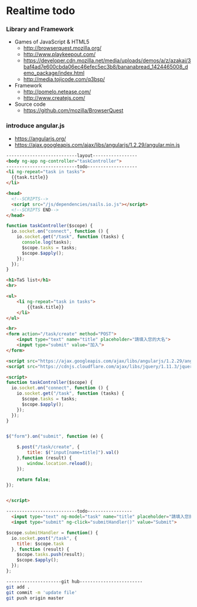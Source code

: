 # Realtime todo
### Library and Framework
  * Games of JavaScript & HTML5
    * http://browserquest.mozilla.org/    
    * http://www.playkeepout.com/        
    * https://developer.cdn.mozilla.net/media/uploads/demos/a/z/azakai/3baf4ad7e600cbda06ec46efec5ec3b8/bananabread_1424465008_demo_package/index.html
    * http://media.tojicode.com/q3bsp/
  * Framework
    * http://pomelo.netease.com/
    * http://www.createjs.com/
  * Source code
    * https://github.com/mozilla/BrowserQuest

### introduce angular.js
  * https://angularjs.org/
  * https://ajax.googleapis.com/ajax/libs/angularjs/1.2.29/angular.min.js

```html
---------------------------layout-----------------
<body ng-app ng-controller="taskController">
---------------------------todo-------------------
<li ng-repeat="task in tasks">
  {{task.title}}
</li>
```

```html
<head>
  <!--SCRIPTS-->
  <script src="/js/dependencies/sails.io.js"></script>
  <!--SCRIPTS END-->
</head>
```
```javascript
function taskController($scope) {
  io.socket.on("connect", function () {
    io.socket.get("/task", function (tasks) {
      console.log(tasks);
      $scope.tasks = tasks;
      $scope.$apply();
    });
  });
}
```
```html
<h1>TaS list</h1>
<hr>

<ul>
    <li ng-repeat="task in tasks">
        {{task.title}}
    </li>
</ul>

<hr>
<form action="/task/create" method="POST">
    <input type="text" name="title" placeholder="請填入您的大名">
    <input type="submit" value="加入">
</form>

<script src="https://ajax.googleapis.com/ajax/libs/angularjs/1.2.29/angular.min.js"></script>
<script src="https://cdnjs.cloudflare.com/ajax/libs/jquery/1.11.3/jquery.js"> </script>

<script>
function taskController($scope) {
  io.socket.on("connect", function () {
    io.socket.get("/task", function (tasks) {
      $scope.tasks = tasks;
      $scope.$apply();
    });
  });
}


$("form").on("submit", function (e) {

    $.post("/task/create", {
        title: $("input[name=title]").val()
    },function (result) {
        window.location.reload();
    });

    return false;
});


</script>
```
```html
---------------------------todo-----------------
  <input type="text" ng-model="task" name="title" placeholder="請填入您的大名">
  <input type="submit" ng-click="submitHandler()" value="Submit">
```
```javascript
$scope.submitHandler = function() {
  io.socket.post("/task", {
    title: $scope.task
  }, function (result) {
    $scope.tasks.push(result);
    $scope.$apply();
  });
};
```
```bash
---------------------git hub------------------------
git add .
git commit -m 'update file'
git push origin master
```
